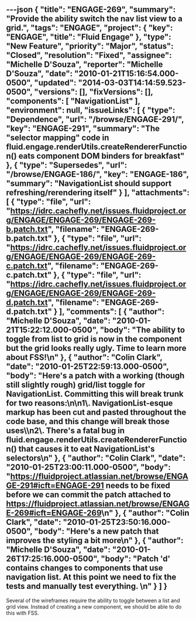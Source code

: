 ---json
{
  "title": "ENGAGE-269",
  "summary": "Provide the ability switch the nav list view to a grid.",
  "tags": "ENGAGE",
  "project": {
    "key": "ENGAGE",
    "title": "Fluid Engage"
  },
  "type": "New Feature",
  "priority": "Major",
  "status": "Closed",
  "resolution": "Fixed",
  "assignee": "Michelle D'Souza",
  "reporter": "Michelle D'Souza",
  "date": "2010-01-21T15:16:54.000-0500",
  "updated": "2014-03-03T14:14:59.523-0500",
  "versions": [],
  "fixVersions": [],
  "components": [
    "NavigationList"
  ],
  "environment": null,
  "issueLinks": [
    {
      "type": "Dependence",
      "url": "/browse/ENGAGE-291/",
      "key": "ENGAGE-291",
      "summary": "The \"selector mapping\" code in fluid.engage.renderUtils.createRendererFunction() eats component DOM binders for breakfast"
    },
    {
      "type": "Supersedes",
      "url": "/browse/ENGAGE-186/",
      "key": "ENGAGE-186",
      "summary": "NavigationList should support refreshing/rerendering itself"
    }
  ],
  "attachments": [
    {
      "type": "file",
      "url": "https://idrc.cachefly.net/issues.fluidproject.org/ENGAGE/ENGAGE-269/ENGAGE-269-b.patch.txt",
      "filename": "ENGAGE-269-b.patch.txt"
    },
    {
      "type": "file",
      "url": "https://idrc.cachefly.net/issues.fluidproject.org/ENGAGE/ENGAGE-269/ENGAGE-269-c.patch.txt",
      "filename": "ENGAGE-269-c.patch.txt"
    },
    {
      "type": "file",
      "url": "https://idrc.cachefly.net/issues.fluidproject.org/ENGAGE/ENGAGE-269/ENGAGE-269-d.patch.txt",
      "filename": "ENGAGE-269-d.patch.txt"
    }
  ],
  "comments": [
    {
      "author": "Michelle D'Souza",
      "date": "2010-01-21T15:22:12.000-0500",
      "body": "The ability to toggle from list to grid is now in the component but the grid looks really ugly. Time to learn more about FSS!\n"
    },
    {
      "author": "Colin Clark",
      "date": "2010-01-25T22:59:13.000-0500",
      "body": "Here's a patch with a working (though still slightly rough) grid/list toggle for NavigationList. Committing this will break trunk for two reasons:\n\n1\\. NavigationList-esque markup has been cut and pasted throughout the code base, and this change will break those uses\\\n2\\. There's a fatal bug in fluid.engage.renderUtils.createRendererFunction() that causes it to eat NavigationList's selectors\n"
    },
    {
      "author": "Colin Clark",
      "date": "2010-01-25T23:00:11.000-0500",
      "body": "<https://fluidproject.atlassian.net/browse/ENGAGE-291#icft=ENGAGE-291> needs to be fixed before we can commit the patch attached to <https://fluidproject.atlassian.net/browse/ENGAGE-269#icft=ENGAGE-269>\n"
    },
    {
      "author": "Colin Clark",
      "date": "2010-01-25T23:50:16.000-0500",
      "body": "Here's a new patch that improves the styling a bit more\n"
    },
    {
      "author": "Michelle D'Souza",
      "date": "2010-01-26T17:25:16.000-0500",
      "body": "Patch 'd' contains changes to components that use navigation list. At this point we need to fix the tests and manually test everything.&#x20;\n"
    }
  ]
}
---
Several of the wireframes require the ability to toggle between a list and grid view. Instead of creating a new component, we should be able to do this with FSS.&#x20;

        